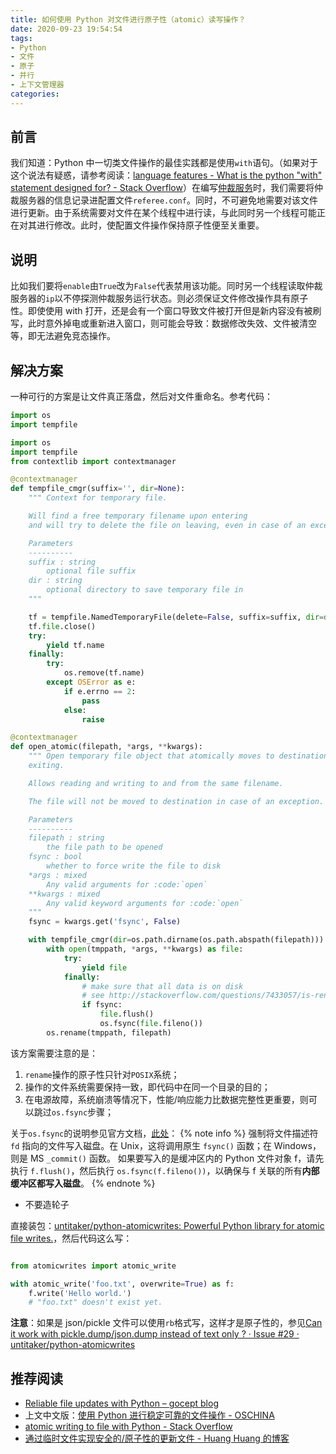```yaml
---
title: 如何使用 Python 对文件进行原子性（atomic）读写操作？
date: 2020-09-23 19:54:54
tags:
- Python
- 文件
- 原子
- 并行
- 上下文管理器
categories:
---
```


## 前言
我们知道：Python 中一切类文件操作的最佳实践都是使用`with`语句。（如果对于这个说法有疑惑，请参考阅读：[language features - What is the python "with" statement designed for? - Stack Overflow](https://stackoverflow.com/questions/3012488/what-is-the-python-with-statement-designed-for)）在编写[仲裁服务](/blog/2020-07-22/dual-active-with-drbd/)时，我们需要将仲裁服务器的信息记录进配置文件`referee.conf`。同时，不可避免地需要对该文件进行更新。由于系统需要对文件在某个线程中进行读，与此同时另一个线程可能正在对其进行修改。此时，使配置文件操作保持原子性便至关重要。

## 说明
比如我们要将`enable`由`True`改为`False`代表禁用该功能。同时另一个线程读取仲裁服务器的`ip`以不停探测仲裁服务运行状态。则必须保证文件修改操作具有原子性。即使使用 with 打开，还是会有一个窗口导致文件被打开但是新内容没有被刷写，此时意外掉电或重新进入窗口，则可能会导致：数据修改失效、文件被清空等，即无法避免竞态操作。

## 解决方案
一种可行的方案是让文件真正落盘，然后对文件重命名。参考代码：
```python
import os
import tempfile

import os
import tempfile
from contextlib import contextmanager

@contextmanager
def tempfile_cmgr(suffix='', dir=None):
    """ Context for temporary file.

    Will find a free temporary filename upon entering
    and will try to delete the file on leaving, even in case of an exception.

    Parameters
    ----------
    suffix : string
        optional file suffix
    dir : string
        optional directory to save temporary file in
    """

    tf = tempfile.NamedTemporaryFile(delete=False, suffix=suffix, dir=dir)
    tf.file.close()
    try:
        yield tf.name
    finally:
        try:
            os.remove(tf.name)
        except OSError as e:
            if e.errno == 2:
                pass
            else:
                raise

@contextmanager
def open_atomic(filepath, *args, **kwargs):
    """ Open temporary file object that atomically moves to destination upon
    exiting.

    Allows reading and writing to and from the same filename.

    The file will not be moved to destination in case of an exception.

    Parameters
    ----------
    filepath : string
        the file path to be opened
    fsync : bool
        whether to force write the file to disk
    *args : mixed
        Any valid arguments for :code:`open`
    **kwargs : mixed
        Any valid keyword arguments for :code:`open`
    """
    fsync = kwargs.get('fsync', False)

    with tempfile_cmgr(dir=os.path.dirname(os.path.abspath(filepath))) as tmppath:
        with open(tmppath, *args, **kwargs) as file:
            try:
                yield file
            finally:
                # make sure that all data is on disk
                # see http://stackoverflow.com/questions/7433057/is-rename-without-fsync-safe
                if fsync:
                    file.flush()
                    os.fsync(file.fileno())
        os.rename(tmppath, filepath)

```
该方案需要注意的是：
 1. `rename`操作的原子性只针对`POSIX`系统；
 2. 操作的文件系统需要保持一致，即代码中在同一个目录的目的；
 3. 在电源故障，系统崩溃等情况下，性能/响应能力比数据完整性更重要，则可以跳过`os.fsync`步骤；

关于`os.fsync`的说明参见官方文档，[此处](https://docs.python.org/zh-cn/3/library/os.html#os.fsync)：
{% note info %}
强制将文件描述符 `fd` 指向的文件写入磁盘。在 Unix，这将调用原生 `fsync()` 函数；在 Windows，则是 MS `_commit()` 函数。
如果要写入的是缓冲区内的 Python 文件对象 f，请先执行 `f.flush()`，然后执行 `os.fsync(f.fileno())`，以确保与 f 关联的所有**内部缓冲区都写入磁盘**。 
{% endnote %} 
- 不要造轮子 

直接装包：[untitaker/python-atomicwrites: Powerful Python library for atomic file writes.](https://github.com/untitaker/python-atomicwrites)，然后代码这么写：
```python

from atomicwrites import atomic_write

with atomic_write('foo.txt', overwrite=True) as f:
    f.write('Hello world.')
    # "foo.txt" doesn't exist yet.
```

**注意**：如果是 json/pickle 文件可以使用`rb`格式写，这样才是原子性的，参见[Can it work with pickle.dump/json.dump instead of text only ? · Issue #29 · untitaker/python-atomicwrites](https://github.com/untitaker/python-atomicwrites/issues/29)

## 推荐阅读
- [Reliable file updates with Python – gocept blog](https://blog.gocept.com/2013/07/15/reliable-file-updates-with-python/)
- 上文中文版：[使用 Python 进行稳定可靠的文件操作 - OSCHINA](https://www.oschina.net/translate/reliable-file-updates-with-python)
- [atomic writing to file with Python - Stack Overflow](https://stackoverflow.com/questions/2333872/atomic-writing-to-file-with-python)
- [通过临时文件实现安全的/原子性的更新文件 - Huang Huang 的博客](https://mozillazg.com/2018/05/a-way-to-atomic-write-or-safe-update-a-file.html)
